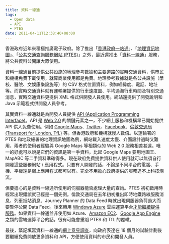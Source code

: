 ```yaml
---
title: 資料一線通
tags:
  - Open data
  - API
  - PTES
date: 2011-04-11T12:38:40+08:00
---
```


香港政府近年來積極推廣電子政府。除了推出「[香港政府一站通](http://www.gov.hk/)」、「[地理資訊地圖](http://www.map.gov.hk)」、「[公共交通查詢服務網站 (PTES)](http://ptes.td.gov.hk/)」之外，最近還推出「[資料一線通](http://www.gov.hk/tc/theme/psi/)」服務，將公共資料公開讓大眾使用。

資料一線通目前提供公共設施的地理參考數據和主要道路的實時交通資料，供市民和機構免費下載使用，就算商業使用都是免費。地理參考數據就是各公共設施（學校、醫院、文娛康樂設施等）的 CSV 格式位置資料，例如經緯度、電話、地址等。而實時交通資料就有運輸署提供的行車速度圖、平均過海行車時間及特別交通消息，實時交通資料更提供 XML 格式供開發人員使用。網站還提供了開發說明和 Java 示範程式供開發人員參考。

其實資料一線通就是為開發人員提供 [API (Application Programming Interface)](http://zh.wikipedia.org/wiki/%E5%BA%94%E7%94%A8%E7%A8%8B%E5%BA%8F%E6%8E%A5%E5%8F%A3)。API 是 [Web 2.0](http://zh.wikipedia.org/wiki/Web_2.0) 的關鍵元素之一，不少網上服務和機構早已開始提供 API 供人免費使用。例如 [Google Maps](http://code.google.com/apis/maps/index.html)、[Twitter](http://dev.twitter.com/)、[Facebook](http://developers.facebook.com/)、[倫敦交通局 (Transport for London, TfL)](http://www.tfl.gov.uk/businessandpartners/syndication/) 等。但香港政府和機構就慢人數倍。以運輸署的 PTES 和地政總署的地理資訊地圖為例，網站載入速度太慢、介面設計過時又難用，兩者的使用者經驗與 Google Maps 等相類似的 Web 2.0 服務相差甚遠。唯一的好處可以說是它們的資訊是第一手資料，比起 Google Maps 要用地圖王、MapABC 等二手資料準確得多。現在政府免費提供資料供人使用就可以無須自行開發這些服務網站 / 應用程式。只要有人開發的話，不論是不同平台的電腦、手機、平板還是網上應用程式都可以有。完全不用擔心政府提供的服務追不上科技潮流。

但要擔心的是資料一線通所使用的伺服器能否處理大量的查詢。PTES 初初啟用時經常出現錯誤就已經是一個先例。倫敦交通局在去年初初推出即時地鐵路線服務消息、列車抵站消息、Journey Planner 的 Data Feed 時就出現伺服器負荷過大而要暫停公開 Data Feed。後來轉用 [Windows Azure](http://www.windowsazure.com/) 雲端運算平台[才能繼續提供服務](http://blogs.msdn.com/b/windowsazure/archive/2010/12/13/transport-for-london-moves-to-windows-azure.aspx)。如果資料一線通並非使用如 Azure、[Amazon EC2](http://aws.amazon.com/ec2/)、[Google App Engine](http://code.google.com/appengine/) 之類的雲端運算平台的話，很有可能會重蹈 PTES 和 TfL 的覆轍。

最後，緊記填寫資料一線通的[網上意見調查](http://www.gov.hk/tc/theme/psi/feedback/)，向政府表達在 18 個月的試驗計劃後要繼續免費開放更多資料和 API，方便使用資料的市民和開發人員。
